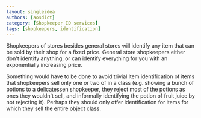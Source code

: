 ```yaml
---
layout: singleidea
authors: [aosdict]
category: [Shopkeeper ID services]
tags: [shopkeepers, identification]
---
```

Shopkeepers of stores besides general stores will identify any item that can be sold by their shop for a fixed price. General store shopkeepers either don't identify anything, or can identify everything for you with an exponentially increasing price.

Something would have to be done to avoid trivial item identification of items that shopkeepers sell only one or two of in a class (e.g. showing a bunch of potions to a delicatessen shopkeeper, they reject most of the potions as ones they wouldn't sell, and informally identifying the potion of fruit juice by not rejecting it). Perhaps they should only offer identification for items for which they sell the entire object class.
